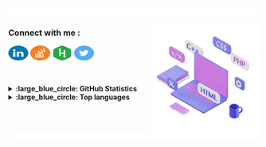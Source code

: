 <a href="https://www.youtube.com/watch?v=dQw4w9WgXcQ"><img src="line_break.gif"></a>



<a href="https://www.youtube.com/watch?v=dQw4w9WgXcQ"><img align="right" src="computer.gif" alt="Chathura De Silva" height="220"/></a>

<h3 align="left">Connect with me :</h3>
<p align="left">
  <a href="https://www.linkedin.com/in/apchathuradesilva/" target="blank"><img align="center"
      src="icons\linkedin.svg"
      alt="Chathura De Silva" height="30" width="40" /></a>
  <a href="https://stackoverflow.com/users/21977864/chathura-de-silva" target="blank"><img align="center"
      src="icons\stackoverflow.svg" height="30" width="40" /></a>
  <a href="https://www.hackerrank.com/chathuradesilva" target="blank"><img align="center"
      src="icons\hackerrank.svg"
      alt="Chathura De Silva" height="30" width="40" /></a>
 <a href="https://twitter.com/chathuradsilva" target="blank"><img align="center"
      src="icons\twitter.svg"
      alt="Chathura De Silva" height="30" width="40" /></a>
</p>
<br><br>
<details>
  <summary><b>:large_blue_circle: GitHub Statistics</b></summary>
  <a href="http://www.github.com/chathura-de-silva"><img src="https://github-readme-stats.vercel.app/api?username=chathura-de-silva&show_icons=true&hide=stars,prs,&count_private=true&theme=tansparent&hide_border=true&show_icons=true" alt="Chathura's GitHub stats" /></a>
</details>  
<details>
  <summary><b>:large_blue_circle: Top languages </b></summary>
  <a href="https://github.com/chathura-de-silva" align="left"><img src="https://github-readme-stats.vercel.app/api/top-langs/?username=chathura-de-silva&langs_count=10&title_color=0891b2&text_color=ffffff&icon_color=0891b2&bg_color=1c1917&hide_border=true&locale=en&custom_title=Top%20%Languages" alt="Top Languages" /></a>
</details>
<a href="https://www.youtube.com/watch?v=dQw4w9WgXcQ"><img src="line_break.gif"></a>
